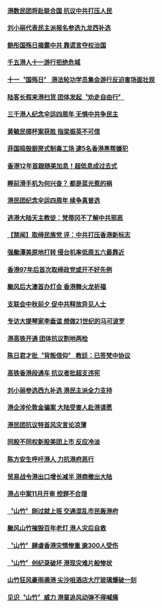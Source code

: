 #### [港数民团将赴联合国 抗议中共打压人民](../pages/news205/a1394241.md?t=10070333) 

#### [刘小丽代表民主派报名参选九龙西补选](../pages/news205/a1394077.md?t=10070333) 

#### [鲍彤国殇日揭露中共 靠谎言夺权治国](../pages/news205/a1393799.md?t=10070333) 

#### [千五港人十一游行拒绝危城](../pages/news205/a1393796.md?t=10070333) 

#### [十一〝国殇日〞 港法轮功学员集会游行反迫害场面壮观](../pages/news205/a1393682.md?t=10070333) 

#### [陆客长假来港扫货 团体发起〝劝走自由行〞](../pages/news205/a1393564.md?t=10070333) 

#### [三千港人纪念伞运四周年 无惧中共争民主](../pages/news205/a1393366.md?t=10070333) 

#### [黄毓民掷杯案获胜 指梁振英不可信](../pages/news205/a1393238.md?t=10070333) 

#### [菲国捣毁厨房式制毒工场 逮5名香港黑帮嫌犯](../pages/news205/a1393176.md?t=10070333) 

#### [香港12年首跟随美加息！超低息成过去式](../pages/news205/a1393174.md?t=10070333) 

#### [睡前滑手机为何兴奋？ 都是蓝光惹的祸](../pages/news205/a1393165.md?t=10070333) 

#### [港民团纪念伞运四周年 续争真普选](../pages/news205/a1393160.md?t=10070333) 

#### [逃港大陆天主教徒：梵蒂冈不了解中共邪恶](../pages/news205/a1393055.md?t=10070333) 

#### [【禁闻】取缔民族党 评：中共打压香港新标志](../pages/news205/a1392947.md?t=10070333) 

#### [强颱潭美原地打转 侵台机率低周五六最靠近](../pages/news205/a1392917.md?t=10070333) 

#### [香港97年后首次取缔政党或开不好先例](../pages/news205/a1392916.md?t=10070333) 

#### [颱风后大澳首办灯会 香港舞火龙祈福](../pages/news205/a1392813.md?t=10070333) 

#### [支联会中秋前夕 促中共释放异见人士](../pages/news205/a1392812.md?t=10070333) 

#### [专访大提琴家李垂谊 想做21世纪的马可波罗](../pages/news205/a1392695.md?t=10070333) 

#### [港高铁开通 团体抗议割地两检](../pages/news205/a1392703.md?t=10070333) 

#### [陈日君才批〝背叛信仰〞 教廷：已签梵中协议](../pages/news205/a1392586.md?t=10070333) 

#### [高铁香港段通车  抗议者批超支违宪](../pages/news205/a1392585.md?t=10070333) 

#### [刘小丽参选西九补选 港民主派全力支持](../pages/news205/a1392495.md?t=10070333) 

#### [港企涉伦敦金骗案 大陆受害人赴港请愿](../pages/news205/a1392460.md?t=10070333) 

#### [港民团抗议特首风灾言论凉薄](../pages/news205/a1392330.md?t=10070333) 

#### [同股不同权新股美团上市 反应冷淡](../pages/news205/a1392351.md?t=10070333) 

#### [陈方安生呼吁港人 力抗港府恶行](../pages/news205/a1392161.md?t=10070333) 

#### [贸易战令港出口增长减半 港商撤出大陆](../pages/news205/a1392140.md?t=10070333) 

#### [港占中案11月开审 控罪不合理](../pages/news205/a1392043.md?t=10070333) 

#### [〝山竹〞刚过就上班 交通混乱市民轰港府](../pages/news205/a1391896.md?t=10070333) 

#### [颱风山竹摧毁百年老灯 港人灾后自救](../pages/news205/a1391871.md?t=10070333) 

#### [〝山竹〞肆虐香港灾情惨重 逾300人受伤](../pages/news205/a1391777.md?t=10070333) 

#### [〝山竹〞创纪录破坏 港现灾难片般惨状](../pages/news205/a1391767.md?t=10070333) 

#### [山竹狂风豪雨袭港 尖沙咀酒店大厅玻璃爆破一刻](../pages/news205/a1391741.md?t=10070333) 

#### [见识〝山竹〞威力 港童追风动弹不得喊痛](../pages/news205/a1391738.md?t=10070333) 

